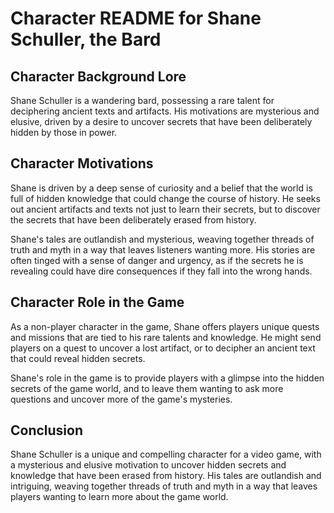 # Character README for Shane Schuller, the Bard

## Character Background Lore

Shane Schuller is a wandering bard, possessing a rare talent for deciphering ancient texts and artifacts. His motivations are mysterious and elusive, driven by a desire to uncover secrets that have been deliberately hidden by those in power.

## Character Motivations

Shane is driven by a deep sense of curiosity and a belief that the world is full of hidden knowledge that could change the course of history. He seeks out ancient artifacts and texts not just to learn their secrets, but to discover the secrets that have been deliberately erased from history.

Shane's tales are outlandish and mysterious, weaving together threads of truth and myth in a way that leaves listeners wanting more. His stories are often tinged with a sense of danger and urgency, as if the secrets he is revealing could have dire consequences if they fall into the wrong hands.

## Character Role in the Game

As a non-player character in the game, Shane offers players unique quests and missions that are tied to his rare talents and knowledge. He might send players on a quest to uncover a lost artifact, or to decipher an ancient text that could reveal hidden secrets.

Shane's role in the game is to provide players with a glimpse into the hidden secrets of the game world, and to leave them wanting to ask more questions and uncover more of the game's mysteries.

## Conclusion

Shane Schuller is a unique and compelling character for a video game, with a mysterious and elusive motivation to uncover hidden secrets and knowledge that have been erased from history. His tales are outlandish and intriguing, weaving together threads of truth and myth in a way that leaves players wanting to learn more about the game world.
